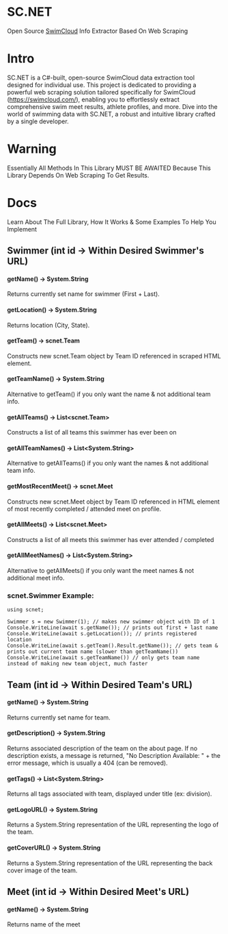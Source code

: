 # SC.NET
Open Source [SwimCloud](https://swimcloud.com/) Info Extractor Based On Web Scraping

# Intro

SC.NET is a C#-built, open-source SwimCloud data extraction tool designed for individual use. This project is dedicated to providing a powerful web scraping solution tailored specifically for SwimCloud (https://swimcloud.com/), enabling you to effortlessly extract comprehensive swim meet results, athlete profiles, and more. Dive into the world of swimming data with SC.NET, a robust and intuitive library crafted by a single developer.

# Warning

Essentially All Methods In This Library MUST BE AWAITED Because This Library Depends On Web Scraping To Get Results.

# Docs

Learn About The Full Library, How It Works & Some Examples To Help You Implement

## Swimmer (int id -> Within Desired Swimmer's URL)

#### getName() -> System.String
Returns currently set name for swimmer (First + Last).

#### getLocation() -> System.String
Returns location (City, State).

#### getTeam() -> scnet.Team
Constructs new scnet.Team object by Team ID referenced in scraped HTML element.

#### getTeamName() -> System.String
Alternative to getTeam() if you only want the name & not additional team info.

#### getAllTeams() -> List<scnet.Team>
Constructs a list of all teams this swimmer has ever been on

#### getAllTeamNames() -> List<System.String>
Alternative to getAllTeams() if you only want the names & not additional team info.

#### getMostRecentMeet() -> scnet.Meet
Constructs new scnet.Meet object by Team ID referenced in HTML element of most recently completed / attended meet on profile.

#### getAllMeets() -> List<scnet.Meet>
Constructs a list of all meets this swimmer has ever attended / completed

#### getAllMeetNames() -> List<System.String>
Alternative to getAllMeets() if you only want the meet names & not additional meet info.

### scnet.Swimmer Example:
```
using scnet;

Swimmer s = new Swimmer(1); // makes new swimmer object with ID of 1
Console.WriteLine(await s.getName()); // prints out first + last name
Console.WriteLine(await s.getLocation()); // prints registered location
Console.WriteLine(await s.getTeam().Result.getName()); // gets team & prints out current team name (slower than getTeamName())
Console.WriteLine(await s.getTeamName()) // only gets team name instead of making new team object, much faster
```

## Team (int id -> Within Desired Team's URL)

#### getName() -> System.String
Returns currently set name for team.

#### getDescription() -> System.String
Returns associated description of the team on the about page. If no description exists, a message is returned, "No Description Available: " + the error message, which is usually a 404 (can be removed).

#### getTags() -> List<System.String>
Returns all tags associated with team, displayed under title (ex: division).

#### getLogoURL() -> System.String
Returns a System.String representation of the URL representing the logo of the team.

#### getCoverURL() -> System.String
Returns a System.String representation of the URL representing the back cover image of the team.

## Meet (int id -> Within Desired Meet's URL)

#### getName() -> System.String
Returns name of the meet
